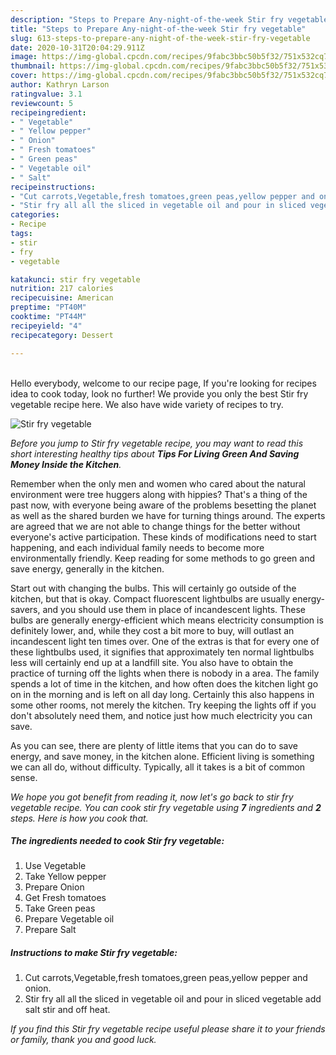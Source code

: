 ```yaml
---
description: "Steps to Prepare Any-night-of-the-week Stir fry vegetable"
title: "Steps to Prepare Any-night-of-the-week Stir fry vegetable"
slug: 613-steps-to-prepare-any-night-of-the-week-stir-fry-vegetable
date: 2020-10-31T20:04:29.911Z
image: https://img-global.cpcdn.com/recipes/9fabc3bbc50b5f32/751x532cq70/stir-fry-vegetable-recipe-main-photo.jpg
thumbnail: https://img-global.cpcdn.com/recipes/9fabc3bbc50b5f32/751x532cq70/stir-fry-vegetable-recipe-main-photo.jpg
cover: https://img-global.cpcdn.com/recipes/9fabc3bbc50b5f32/751x532cq70/stir-fry-vegetable-recipe-main-photo.jpg
author: Kathryn Larson
ratingvalue: 3.1
reviewcount: 5
recipeingredient:
- " Vegetable"
- " Yellow pepper"
- " Onion"
- " Fresh tomatoes"
- " Green peas"
- " Vegetable oil"
- " Salt"
recipeinstructions:
- "Cut carrots,Vegetable,fresh tomatoes,green peas,yellow pepper and onion."
- "Stir fry all all the sliced in vegetable oil and pour in sliced vegetable add salt stir and off heat."
categories:
- Recipe
tags:
- stir
- fry
- vegetable

katakunci: stir fry vegetable 
nutrition: 217 calories
recipecuisine: American
preptime: "PT40M"
cooktime: "PT44M"
recipeyield: "4"
recipecategory: Dessert

---
```

<br>
Hello everybody, welcome to our recipe page, If you're looking for recipes idea to cook today, look no further! We provide you only the best Stir fry vegetable recipe here. We also have wide variety of recipes to try.
<br>


![Stir fry vegetable](https://img-global.cpcdn.com/recipes/9fabc3bbc50b5f32/751x532cq70/stir-fry-vegetable-recipe-main-photo.jpg)

<i>Before you jump to Stir fry vegetable recipe, you may want to read this short interesting healthy tips about 
<strong>Tips For Living Green And Saving Money Inside the Kitchen</strong>.</i>
</br>

Remember when the only men and women who cared about the natural environment were tree huggers along with hippies? That's a thing of the past now, with everyone being aware of the problems besetting the planet as well as the shared burden we have for turning things around. The experts are agreed that we are not able to change things for the better without everyone's active participation. These kinds of modifications need to start happening, and each individual family needs to become more environmentally friendly. Keep reading for some methods to go green and save energy, generally in the kitchen.

Start out with changing the bulbs. This will certainly go outside of the kitchen, but that is okay. Compact fluorescent lightbulbs are usually energy-savers, and you should use them in place of incandescent lights. These bulbs are generally energy-efficient which means electricity consumption is definitely lower, and, while they cost a bit more to buy, will outlast an incandescent light ten times over. One of the extras is that for every one of these lightbulbs used, it signifies that approximately ten normal lightbulbs less will certainly end up at a landfill site. You also have to obtain the practice of turning off the lights when there is nobody in a area. The family spends a lot of time in the kitchen, and how often does the kitchen light go on in the morning and is left on all day long. Certainly this also happens in some other rooms, not merely the kitchen. Try keeping the lights off if you don't absolutely need them, and notice just how much electricity you can save.

As you can see, there are plenty of little items that you can do to save energy, and save money, in the kitchen alone. Efficient living is something we can all do, without difficulty. Typically, all it takes is a bit of common sense.


<i>We hope you got benefit from reading it, now let's go back to stir fry vegetable recipe. You can cook stir fry vegetable using <strong>7</strong> ingredients and <strong>2</strong> steps. Here is how you cook that.
</i>

##### The ingredients needed to cook Stir fry vegetable:

1. Use  Vegetable
1. Take  Yellow pepper
1. Prepare  Onion
1. Get  Fresh tomatoes
1. Take  Green peas
1. Prepare  Vegetable oil
1. Prepare  Salt


##### Instructions to make Stir fry vegetable:

1. Cut carrots,Vegetable,fresh tomatoes,green peas,yellow pepper and onion.
1. Stir fry all all the sliced in vegetable oil and pour in sliced vegetable add salt stir and off heat.


<i>If you find this Stir fry vegetable recipe useful please share it to your friends or family, thank you and good luck.</i>
